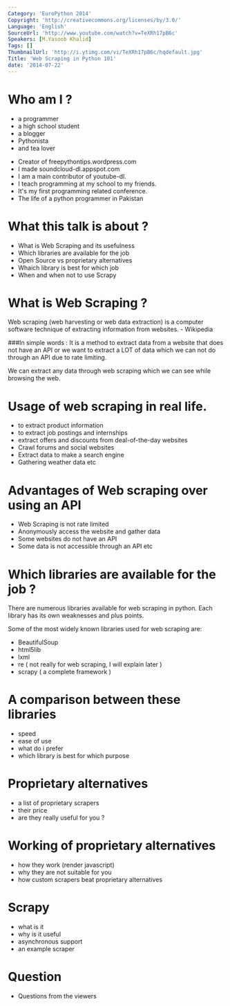 ```yaml
---
Category: 'EuroPython 2014'
Copyright: 'http://creativecommons.org/licenses/by/3.0/'
Language: 'English'
SourceUrl: 'http://www.youtube.com/watch?v=TeXRh17pB6c'
Speakers: [M.Yasoob Khalid]
Tags: []
ThumbnailUrl: 'http://i.ytimg.com/vi/TeXRh17pB6c/hqdefault.jpg'
Title: 'Web Scraping in Python 101'
date: '2014-07-22'
---
```

Who am I ?
=========
* a programmer
* a high school student
* a blogger
* Pythonista
* and tea lover
- Creator of freepythontips.wordpress.com
- I made soundcloud-dl.appspot.com
- I am a main contributor of youtube-dl.
- I teach programming at my school to my friends.
- It's my first programming  related conference.
- The life of a python programmer in Pakistan

What this talk is about ?
==================
- What is Web Scraping  and its usefulness
- Which libraries are available for the job
- Open Source vs proprietary alternatives
- Whaich library is best for which job
- When and when not to use Scrapy

What is Web Scraping ?
==================
Web scraping (web harvesting or web data extraction) is a 
computer software technique of extracting information from 
websites.  - Wikipedia

###In simple words :
It is a method to extract data from a website that does not 
have an API or we want to extract a LOT of data which we 
can not do through an API due to rate limiting.

We can extract any data through web scraping which we can 
see while browsing the web.

Usage of web scraping in real life.
============================
- to extract product information
- to extract job postings and internships
- extract offers and discounts from deal-of-the-day websites
- Crawl forums and social websites
- Extract data to make a search engine
- Gathering weather data etc

Advantages of Web scraping over using an API 
========================
- Web Scraping is not rate limited
- Anonymously access the website and gather data
- Some websites do not have an API
- Some data is not accessible through an API etc

Which libraries are available for the job ?
================================
There are numerous libraries available for web scraping in 
python. Each library has its own weaknesses and plus points.

Some of the most widely known libraries used for web scraping are:

- BeautifulSoup
- html5lib
- lxml
- re ( not really for web scraping, I will explain later )
- scrapy ( a complete framework )

A comparison between these libraries
==============================
- speed
- ease of use
- what do i prefer
- which library is best for which purpose

Proprietary alternatives
==================
- a list of proprietary scrapers
- their price
- are they really useful for you ?

Working of proprietary alternatives
===========================
- how they work (render javascript)
- why they are not suitable for you
- how custom scrapers beat proprietary alternatives

Scrapy
=======
- what is it
- why is it useful
- asynchronous support
- an example scraper

Question
=======
- Questions from the viewers